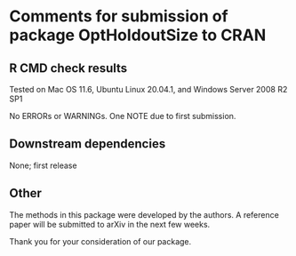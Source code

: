 # Comments for submission of package OptHoldoutSize to CRAN

## R CMD check results

Tested on Mac OS 11.6, Ubuntu Linux 20.04.1, and Windows Server 2008 R2 SP1

No ERRORs or WARNINGs. One NOTE due to first submission.

## Downstream dependencies

None; first release

## Other

The methods in this package were developed by the authors. A reference paper will be submitted to arXiv in the next few weeks.

Thank you for your consideration of our package.
